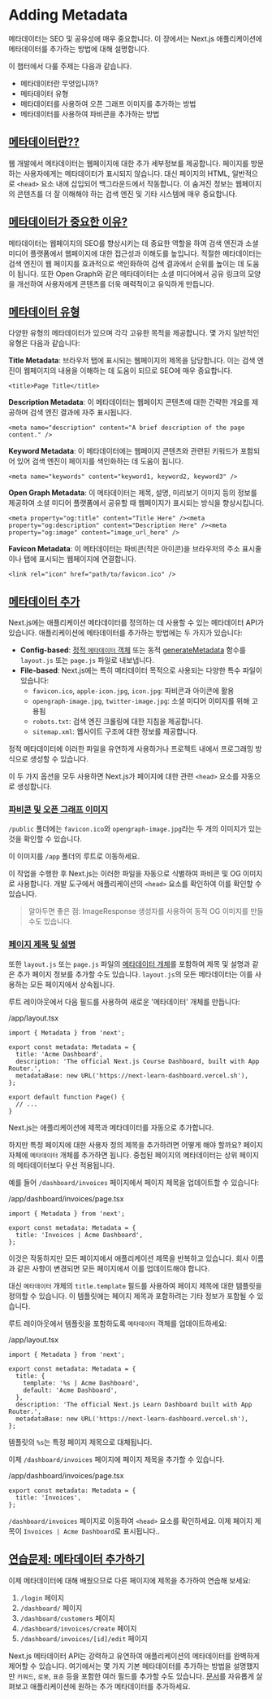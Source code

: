 # Adding Metadata

메타데이터는 SEO 및 공유성에 매우 중요합니다. 이 장에서는 Next.js 애플리케이션에 메타데이터를 추가하는 방법에 대해 설명합니다.

이 챕터에서 다룰 주제는 다음과 같습니다.

- 메타데이터란 무엇입니까?
- 메타데이터 유형
- 메타데이터를 사용하여 오픈 그래프 이미지를 추가하는 방법
- 메타데이터를 사용하여 파비콘을 추가하는 방법

## **[메타데이터란??](https://nextjs.org/learn/dashboard-app/adding-metadata#what-is-metadata)**

웹 개발에서 메타데이터는 웹페이지에 대한 추가 세부정보를 제공합니다. 페이지를 방문하는 사용자에게는 메타데이터가 표시되지 않습니다. 대신 페이지의 HTML, 일반적으로 `<head>` 요소 내에 삽입되어 백그라운드에서 작동합니다. 이 숨겨진 정보는 웹페이지의 콘텐츠를 더 잘 이해해야 하는 검색 엔진 및 기타 시스템에 매우 중요합니다.

## **[메타데이터가 중요한 이유?](https://nextjs.org/learn/dashboard-app/adding-metadata#why-is-metadata-important)**

메타데이터는 웹페이지의 SEO를 향상시키는 데 중요한 역할을 하여 검색 엔진과 소셜 미디어 플랫폼에서 웹페이지에 대한 접근성과 이해도를 높입니다. 적절한 메타데이터는 검색 엔진이 웹 페이지를 효과적으로 색인화하여 검색 결과에서 순위를 높이는 데 도움이 됩니다. 또한 Open Graph와 같은 메타데이터는 소셜 미디어에서 공유 링크의 모양을 개선하여 사용자에게 콘텐츠를 더욱 매력적이고 유익하게 만듭니다.

## **[메타데이터 유형](https://nextjs.org/learn/dashboard-app/adding-metadata#types-of-metadata)**

다양한 유형의 메타데이터가 있으며 각각 고유한 목적을 제공합니다. 몇 가지 일반적인 유형은 다음과 같습니다:

**Title Metadata**: 브라우저 탭에 표시되는 웹페이지의 제목을 담당합니다. 이는 검색 엔진이 웹페이지의 내용을 이해하는 데 도움이 되므로 SEO에 매우 중요합니다.

`<title>Page Title</title>`

**Description Metadata**: 이 메타데이터는 웹페이지 콘텐츠에 대한 간략한 개요를 제공하며 검색 엔진 결과에 자주 표시됩니다.

`<meta name="description" content="A brief description of the page content." />`

**Keyword Metadata**: 이 메타데이터에는 웹페이지 콘텐츠와 관련된 키워드가 포함되어 있어 검색 엔진이 페이지를 색인화하는 데 도움이 됩니다.

`<meta name="keywords" content="keyword1, keyword2, keyword3" />`

**Open Graph Metadata**: 이 메타데이터는 제목, 설명, 미리보기 이미지 등의 정보를 제공하여 소셜 미디어 플랫폼에서 공유할 때 웹페이지가 표시되는 방식을 향상시킵니다.

`<meta property="og:title" content="Title Here" /><meta property="og:description" content="Description Here" /><meta property="og:image" content="image_url_here" />`

**Favicon Metadata**: 이 메타데이터는 파비콘(작은 아이콘)을 브라우저의 주소 표시줄이나 탭에 표시되는 웹페이지에 연결합니다.

`<link rel="icon" href="path/to/favicon.ico" />`

## **[메타데이터 추가](https://nextjs.org/learn/dashboard-app/adding-metadata#adding-metadata)**

Next.js에는 애플리케이션 메타데이터를 정의하는 데 사용할 수 있는 메타데이터 API가 있습니다. 애플리케이션에 메타데이터를 추가하는 방법에는 두 가지가 있습니다:

- **Config-based**: [정적 `메타데이터` 객체](https://nextjs.org/docs/app/api-reference/functions/generate-metadata#metadata-object) 또는 동적 [generateMetadata](https://nextjs.org/docs/app/api-reference/functions/generate-metadata#generatemetadata-function) 함수를 `layout.js` 또는 `page.js` 파일로 내보냅니다.
- **File-based**: Next.js에는 특히 메타데이터 목적으로 사용되는 다양한 특수 파일이 있습니다:
    - `favicon.ico`, `apple-icon.jpg`, `icon.jpg`: 파비콘과 아이콘에 활용
    - `opengraph-image.jpg`, `twitter-image.jpg`: 소셜 미디어 이미지를 위해 고용됨
    - `robots.txt`: 검색 엔진 크롤링에 대한 지침을 제공합니다.
    - `sitemap.xml`: 웹사이트 구조에 대한 정보를 제공합니다.

정적 메타데이터에 이러한 파일을 유연하게 사용하거나 프로젝트 내에서 프로그래밍 방식으로 생성할 수 있습니다.

이 두 가지 옵션을 모두 사용하면 Next.js가 페이지에 대한 관련 `<head>` 요소를 자동으로 생성합니다.

### **[파비콘 및 오픈 그래프 이미지](https://nextjs.org/learn/dashboard-app/adding-metadata#favicon-and-open-graph-image)**

`/public` 폴더에는 `favicon.ico`와 `opengraph-image.jpg`라는 두 개의 이미지가 있는 것을 확인할 수 있습니다.

이 이미지를 `/app` 폴더의 루트로 이동하세요.

이 작업을 수행한 후 Next.js는 이러한 파일을 자동으로 식별하여 파비콘 및 OG 이미지로 사용합니다. 개발 도구에서 애플리케이션의 `<head>` 요소를 확인하여 이를 확인할 수 있습니다.

> 알아두면 좋은 점: ImageResponse 생성자를 사용하여 동적 OG 이미지를 만들 수도 있습니다.
> 

### **[페이지 제목 및 설명](https://nextjs.org/learn/dashboard-app/adding-metadata#page-title-and-descriptions)**

또한 `layout.js` 또는 `page.js` 파일의 [메타데이터 개체](https://nextjs.org/docs/app/api-reference/functions/generate-metadata#metadata-fields)를 포함하여 제목 및 설명과 같은 추가 페이지 정보를 추가할 수도 있습니다. `layout.js`의 모든 메타데이터는 이를 사용하는 모든 페이지에서 상속됩니다.

루트 레이아웃에서 다음 필드를 사용하여 새로운 '메타데이터' 개체를 만듭니다:

/app/layout.tsx

```tsx
import { Metadata } from 'next';
 
export const metadata: Metadata = {
  title: 'Acme Dashboard',
  description: 'The official Next.js Course Dashboard, built with App Router.',
  metadataBase: new URL('https://next-learn-dashboard.vercel.sh'),
};
 
export default function Page() {
  // ...
}
```

Next.js는 애플리케이션에 제목과 메타데이터를 자동으로 추가합니다.

하지만 특정 페이지에 대한 사용자 정의 제목을 추가하려면 어떻게 해야 할까요? 페이지 자체에 `메타데이터` 개체를 추가하면 됩니다. 중첩된 페이지의 메타데이터는 상위 페이지의 메타데이터보다 우선 적용됩니다.

예를 들어 `/dashboard/invoices` 페이지에서 페이지 제목을 업데이트할 수 있습니다:

/app/dashboard/invoices/page.tsx

```tsx
import { Metadata } from 'next';
 
export const metadata: Metadata = {
  title: 'Invoices | Acme Dashboard',
};
```

이것은 작동하지만 모든 페이지에서 애플리케이션 제목을 반복하고 있습니다. 회사 이름과 같은 사항이 변경되면 모든 페이지에서 이를 업데이트해야 합니다.

대신 `메타데이터` 개체의 `title.template` 필드를 사용하여 페이지 제목에 대한 템플릿을 정의할 수 있습니다. 이 템플릿에는 페이지 제목과 포함하려는 기타 정보가 포함될 수 있습니다.

루트 레이아웃에서 템플릿을 포함하도록 `메타데이터` 객체를 업데이트하세요:

/app/layout.tsx

```tsx
import { Metadata } from 'next';
 
export const metadata: Metadata = {
  title: {
    template: '%s | Acme Dashboard',
    default: 'Acme Dashboard',
  },
  description: 'The official Next.js Learn Dashboard built with App Router.',
  metadataBase: new URL('https://next-learn-dashboard.vercel.sh'),
};
```

템플릿의 `%s`는 특정 페이지 제목으로 대체됩니다.

이제 `/dashboard/invoices` 페이지에 페이지 제목을 추가할 수 있습니다.

/app/dashboard/invoices/page.tsx

```tsx
export const metadata: Metadata = {
  title: 'Invoices',
};
```

`/dashboard/invoices` 페이지로 이동하여 `<head>` 요소를 확인하세요.
이제 페이지 제목이 `Invoices | Acme Dashboard`로 표시됩니다..

## **[연습문제: 메타데이터 추가하기](https://nextjs.org/learn/dashboard-app/adding-metadata#practice-adding-metadata)**

이제 메타데이터에 대해 배웠으므로 다른 페이지에 제목을 추가하여 연습해 보세요:

1. `/login` 페이지
2. `/dashboard/` 페이지
3. `/dashboard/customers` 페이지
4. `/dashboard/invoices/create` 페이지
5. `/dashboard/invoices/[id]/edit` 페이지

Next.js 메타데이터 API는 강력하고 유연하여 애플리케이션의 메타데이터를 완벽하게 제어할 수 있습니다. 여기에서는 몇 가지 기본 메타데이터를 추가하는 방법을 설명했지만 `키워드`, `로봇`, `표준` 등을 포함한 여러 필드를 추가할 수도 있습니다. [문서](https://nextjs.org/docs/app/api-reference/functions/generate-metadata)를 자유롭게 살펴보고 애플리케이션에 원하는 추가 메타데이터를 추가하세요.